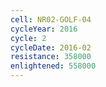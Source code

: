 ```yaml
---
cell: NR02-GOLF-04
cycleYear: 2016
cycle: 2
cycleDate: 2016-02
resistance: 358000
enlightened: 558000
---
```

